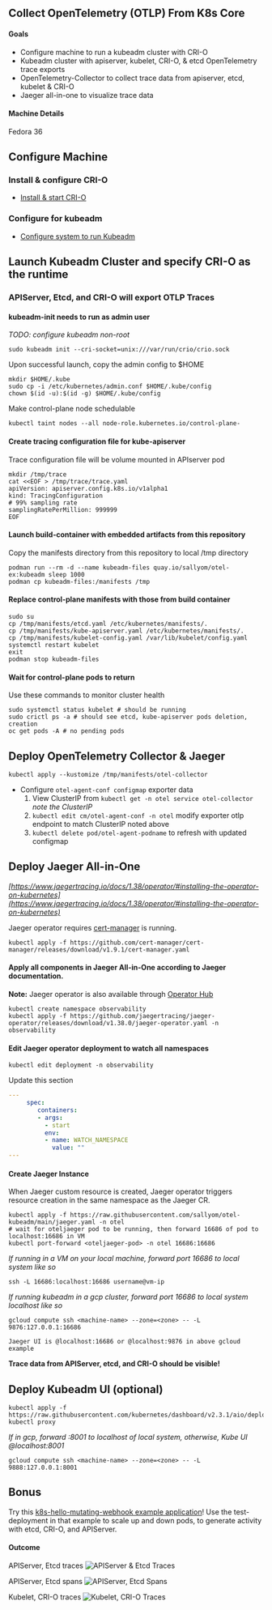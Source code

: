## Collect OpenTelemetry (OTLP) From K8s Core

#### Goals

* Configure machine to run a kubeadm cluster with CRI-O
* Kubeadm cluster with apiserver, kubelet, CRI-O, & etcd OpenTelemetry trace exports
* OpenTelemetry-Collector to collect trace data from apiserver, etcd, kubelet & CRI-O
* Jaeger all-in-one to visualize trace data

#### Machine Details

Fedora 36

## Configure Machine

### Install & configure CRI-O
* [Install & start CRI-O](https://github.com/sallyom/otel-k8s-microshift/blob/main/crio-fedora36.md)

### Configure for kubeadm
* [Configure system to run Kubeadm](https://github.com/sallyom/otel-kubeadm/blob/main/kubeadm-setup.md)


## Launch Kubeadm Cluster and specify CRI-O as the runtime

### APIServer, Etcd, and CRI-O will export OTLP Traces

#### kubeadm-init needs to run as admin user

*TODO: configure kubeadm non-root*

```shell
sudo kubeadm init --cri-socket=unix:///var/run/crio/crio.sock
```

Upon successful launch, copy the admin config to $HOME

```shell
mkdir $HOME/.kube
sudo cp -i /etc/kubernetes/admin.conf $HOME/.kube/config
chown $(id -u):$(id -g) $HOME/.kube/config
```

Make control-plane node schedulable

```shell
kubectl taint nodes --all node-role.kubernetes.io/control-plane-
```

#### Create tracing configuration file for kube-apiserver

Trace configuration file will be volume mounted in APIserver pod

```shell
mkdir /tmp/trace
cat <<EOF > /tmp/trace/trace.yaml
apiVersion: apiserver.config.k8s.io/v1alpha1
kind: TracingConfiguration
# 99% sampling rate
samplingRatePerMillion: 999999
EOF
```

#### Launch build-container with embedded artifacts from this repository

Copy the manifests directory from this repository to local /tmp directory

```shell
podman run --rm -d --name kubeadm-files quay.io/sallyom/otel-ex:kubeadm sleep 1000
podman cp kubeadm-files:/manifests /tmp
```

#### Replace control-plane manifests with those from build container

```shell
sudo su
cp /tmp/manifests/etcd.yaml /etc/kubernetes/manifests/.
cp /tmp/manifests/kube-apiserver.yaml /etc/kubernetes/manifests/.
cp /tmp/manifests/kubelet-config.yaml /var/lib/kubelet/config.yaml
systemctl restart kubelet
exit
podman stop kubeadm-files
```

#### Wait for control-plane pods to return

Use these commands to monitor cluster health

```shell
sudo systemctl status kubelet # should be running
sudo crictl ps -a # should see etcd, kube-apiserver pods deletion, creation
oc get pods -A # no pending pods
```

## Deploy OpenTelemetry Collector & Jaeger 

```shell
kubectl apply --kustomize /tmp/manifests/otel-collector
```

* Configure `otel-agent-conf configmap` exporter data
    1. View ClusterIP from `kubectl get -n otel service otel-collector` _note the ClusterIP_
    2. `kubectl edit cm/otel-agent-conf -n otel` modify exporter otlp endpoint to match ClusterIP noted above
    3. `kubectl delete pod/otel-agent-podname` to refresh with updated configmap

## Deploy Jaeger All-in-One

*[https://www.jaegertracing.io/docs/1.38/operator/#installing-the-operator-on-kubernetes](https://www.jaegertracing.io/docs/1.38/operator/#installing-the-operator-on-kubernetes)*

Jaeger operator requires [cert-manager](https://cert-manager.io/docs/installation/kubectl/#installing-with-regular-manifests) is running.

```shell
kubectl apply -f https://github.com/cert-manager/cert-manager/releases/download/v1.9.1/cert-manager.yaml
```

#### Apply all components in Jaeger All-in-One according to Jaeger documentation.

**Note:** Jaeger operator is also available through [Operator Hub](https://operatorhub.io/)

```shell
kubectl create namespace observability
kubectl apply -f https://github.com/jaegertracing/jaeger-operator/releases/download/v1.38.0/jaeger-operator.yaml -n observability
```

#### Edit Jaeger operator deployment to watch all namespaces

```shell
kubectl edit deployment -n observability
```

Update this section

```yaml
---
     spec:
        containers:
        - args:
          - start
          env:
          - name: WATCH_NAMESPACE
            value: ""
---
```

#### Create Jaeger Instance

When Jaeger custom resource is created, Jaeger operator triggers resource creation 
in the same namespace as the Jaeger CR.

```shell
kubectl apply -f https://raw.githubusercontent.com/sallyom/otel-kubeadm/main/jaeger.yaml -n otel
# wait for oteljaeger pod to be running, then forward 16686 of pod to localhost:16686 in VM
kubectl port-forward <oteljaeger-pod> -n otel 16686:16686
```

*If running in a VM on your local machine, forward port 16686 to local system like so*

```shell
ssh -L 16686:localhost:16686 username@vm-ip
```

*If running kubeadm in a gcp cluster, forward port 16686 to local system localhost like so*

```shell
gcloud compute ssh <machine-name> --zone=<zone> -- -L 9876:127.0.0.1:16686
```

`Jaeger UI is @localhost:16686 or @localhost:9876 in above gcloud example`      

**Trace data from APIServer, etcd, and CRI-O should be visible!**

## Deploy Kubeadm UI (optional)

```shell
kubectl apply -f https://raw.githubusercontent.com/kubernetes/dashboard/v2.3.1/aio/deploy/recommended.yaml
kubectl proxy

```

*If in gcp, forward :8001 to localhost of local system, otherwise, Kube UI @localhost:8001*

```shell
gcloud compute ssh <machine-name> --zone=<zone> -- -L 9888:127.0.0.1:8001
```

## Bonus
Try this [k8s-hello-mutating-webhook example application](https://github.com/sallyom/k8s-hello-mutating-webhook)!
Use the test-deployment in that example to scale up and down pods, to generate activity with
etcd, CRI-O, and APIServer.

#### Outcome

APIServer, Etcd traces
![APIServer & Etcd Traces](images/apiserver-etcd-trace-overview.png)

APIServer, Etcd spans
![APIServer, Etcd Spans](images/apiserver-etcd-trace.png)

Kubelet, CRI-O traces
![Kubelet, CRI-O Traces](images/kubelet-cri-o-trace-overview.png)
